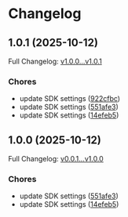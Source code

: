 # Changelog

## 1.0.1 (2025-10-12)

Full Changelog: [v1.0.0...v1.0.1](https://github.com/brapi-dev/brapi-python/compare/v1.0.0...v1.0.1)

### Chores

* update SDK settings ([922cfbc](https://github.com/brapi-dev/brapi-python/commit/922cfbce48f412ca53e1c9098ca69eedb12d7c5d))
* update SDK settings ([551afe3](https://github.com/brapi-dev/brapi-python/commit/551afe39d139c11f6e6ace580ed8faa06217a073))
* update SDK settings ([14efeb5](https://github.com/brapi-dev/brapi-python/commit/14efeb558642ad68760ce354f10d6f37a1df7f68))

## 1.0.0 (2025-10-12)

Full Changelog: [v0.0.1...v1.0.0](https://github.com/brapi-dev/brapi-typescript/compare/v0.0.1...v1.0.0)

### Chores

* update SDK settings ([551afe3](https://github.com/brapi-dev/brapi-typescript/commit/551afe39d139c11f6e6ace580ed8faa06217a073))
* update SDK settings ([14efeb5](https://github.com/brapi-dev/brapi-typescript/commit/14efeb558642ad68760ce354f10d6f37a1df7f68))
